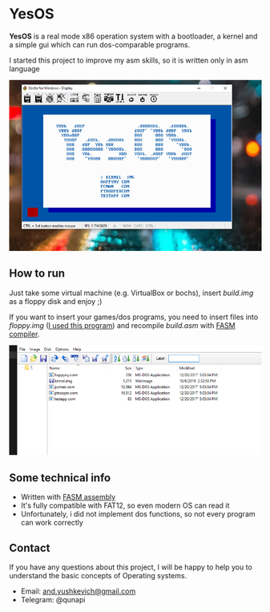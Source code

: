 # YesOS

**YesOS** is a real mode x86 operation system with a bootloader, a kernel and a simple gui which can run dos-comparable programs.

I started this project to improve my asm skills, so it is written only in asm language

![OS screenshot](Yes.png)

## How to run

Just take some virtual machine (e.g. VirtualBox or bochs), insert _build.img_ as a floppy disk and enjoy ;)

If you want to insert your games/dos programs, you need to insert files into _floppy.img_ ([I used this program](http://www.winimage.com/)) and recompile _build.asm_ with
[FASM compiler](https://flatassembler.net/).

![Files screenshot](files.png)

## Some technical info

- Written with [FASM assembly](https://flatassembler.net/)
- It's fully compatible with FAT12, so even modern OS can read it
- Unfortunately, i did not implement dos functions, so not every program can work correctly

## Contact

If you have any questions about this project, I will be happy to help you to understand the basic concepts of
Operating systems.

- Email: and.yushkevich@gmail.com
- Telegram: @qunapi

